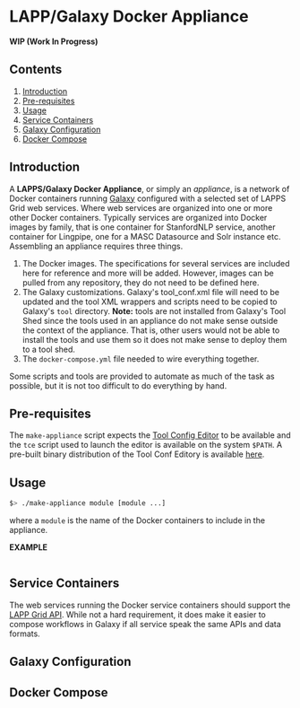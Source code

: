 # LAPP/Galaxy Docker Appliance

**WIP (Work In Progress)**

## Contents

1. [Introduction](#introduction)
1. [Pre-requisites](#pre-requisites)
1. [Usage](#usage)
1. [Service Containers](#service_containers)
1. [Galaxy Configuration](#galaxy-configuration)
1. [Docker Compose](#docker-compose)

## Introduction

A **LAPPS/Galaxy Docker Appliance**, or simply an *appliance*, is a network of Docker containers running [Galaxy](https://galaxyproject.org) configured with a selected set of LAPPS Grid web services. Where web services are organized into one or more other Docker containers.  Typically services are organized into Docker images by family, that is one container for StanfordNLP service, another container for Lingpipe, one for a MASC Datasource and Solr instance etc.  Assembling an appliance requires three things.

1. The Docker images.  The specifications for several services are included here for reference and more will be added.  However, images can be pulled from any repository, they do not need to be defined here.
1. The Galaxy customizations.  Galaxy's tool_conf.xml file will need to be updated and the tool XML wrappers and scripts need to be copied to Galaxy's `tool` directory.  **Note:** tools are not installed from Galaxy's Tool Shed since the tools used in an appliance do not make sense outside the context of the appliance.  That is, other users would not be able to install the tools and use them so it does not make sense to deploy them to a tool shed.
1. The `docker-compose.yml` file needed to wire everything together.

Some scripts and tools are provided to automate as much of the task as possible, but it is not too difficult to do everything by hand.

## Pre-requisites

The `make-appliance` script expects the [Tool Config Editor](https://github.com/oanc/tool-conf-editor) to be available and the `tce` script used to launch the editor is available on the system `$PATH`.  A pre-built binary distribution of the Tool Conf Editory is available [here](http://www.anc.org/downloads/ToolConfEditor-latest.tgz).

## Usage

```bash
$> ./make-appliance module [module ...]
```

where a `module` is the name of the Docker containers to include in the appliance.

**EXAMPLE**

```bash
```

## Service Containers

The web services running the Docker service containers should support the [LAPP Grid API](http://wiki.lappsgrid.org/org.lappsgrid.api/apidocs/index.html). While not a hard requirement, it does make it easier to compose workflows in Galaxy if all service speak the same APIs and data formats.

## Galaxy Configuration

## Docker Compose





